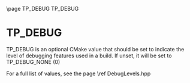 \page TP_DEBUG TP_DEBUG
# TP_DEBUG
TP_DEBUG is an optional CMake value that should be set to indicate the level of debugging features used in a build.
If unset, it will be set to TP_DEBUG_NONE (0)

For a full list of values, see the page \ref DebugLevels.hpp